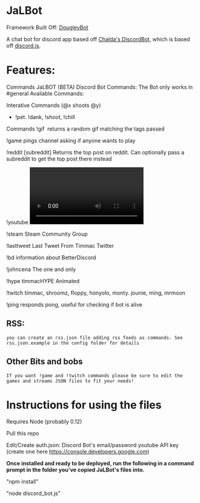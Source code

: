 # JaLBot

Framework Built Off: <a href="https://github.com/SteamingMutt/DougleyBot">DougleyBot</a>

A chat bot for discord app based off <a href="https://github.com/chalda/DiscordBot/">Chalda's DiscordBot</a>, which is based off <a href="https://github.com/hydrabolt/discord.js/">discord.js</a>.

# Features:
Commands
JaLBOT (BETA) Discord Bot Commands:
The Bot only works in #general 
Available Commands:

Interative Commands (@x shoots @y)
- !pet. !dank, !shoot, !chill

Commands
!gif <image tags>
    returns a random gif matching the tags passed

!game <name of game>
    pings channel asking if anyone wants to play

!reddit [subreddit]
    Returns the top post on reddit. Can optionally pass a subreddit to get the top post there instead

!youtube <video name>
    gets youtube video matching tags

!steam
    Steam Community Group

!lasttweet
    Last Tweet From Timmac Twitter

!bd
    information about BetterDiscord

!johncena
    The one and only

!hype
    timmacHYPE Animated

!twitch <streamer name>
    timmac, shroomz, floppy, honyolo, monty. jounie, ming, mrmoon

!ping
    responds pong, useful for checking if bot is alive
	
## RSS:
    you can create an rss.json file adding rss feeds as commands. See rss.json.example in the config folder for details

## Other Bits and bobs
	If you want !game and !twitch commands please be sure to edit the games and streams JSON files to fit your needs!
	
# Instructions for using the files

Requires Node (probably 0.12)

Pull this repo

Edit/Create auth.json: 
Discord Bot's email/password
youtube API key (create one here https://console.developers.google.com)

<strong>Once installed and ready to be deployed, run the following in a command prompt in the folder you've copied JaLBot's files into.</strong>


"npm install"

"node discord_bot.js"
